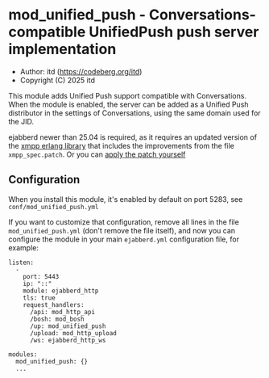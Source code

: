 # mod_unified_push - Conversations-compatible UnifiedPush push server implementation

- Author: itd (https://codeberg.org/itd)
- Copyright (C) 2025 itd

This module adds Unified Push support compatible with Conversations.
When the module is enabled, the server can be added as a Unified Push distributor
in the settings of Conversations, using the same domain used for the JID.

ejabberd newer than 25.04 is required,
as it requires an updated version of the
[xmpp erlang library](https://github.com/processone/xmpp)
that includes the improvements from the file `xmpp_spec.patch`.
Or you can
[apply the patch yourself](https://github.com/processone/xmpp/issues/9#issue-205855303)


## Configuration

When you install this module, it's enabled by default on port 5283, see `conf/mod_unified_push.yml`

If you want to customize that configuration,
remove all lines in the file `mod_unified_push.yml` (don't remove the file itself),
and now you can configure the module in your main `ejabberd.yml` configuration file,
for example:

```
listen:
  -
    port: 5443
    ip: "::"
    module: ejabberd_http
    tls: true
    request_handlers:
      /api: mod_http_api
      /bosh: mod_bosh
      /up: mod_unified_push
      /upload: mod_http_upload
      /ws: ejabberd_http_ws

modules:
  mod_unified_push: {}
  ...
```

